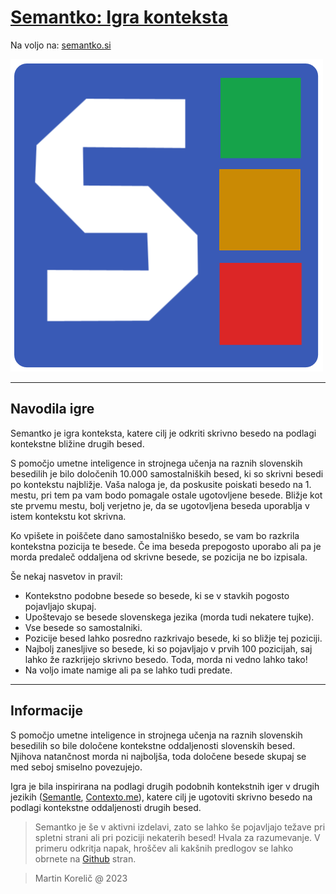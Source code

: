 # [Semantko: Igra konteksta](https://semantko.si/)

Na voljo na:
[semantko.si](https://semantko.si/)

![Semantko logotip](./docs/semantko_logo.png)

***

## **Navodila igre**

Semantko je igra konteksta, katere cilj je odkriti skrivno besedo na podlagi kontekstne bližine drugih besed.

S pomočjo umetne inteligence in strojnega učenja na raznih slovenskih besedilih je bilo določenih 10.000 samostalniških besed, ki so skrivni besedi po kontekstu najbližje. Vaša naloga je, da poskusite poiskati besedo na 1. mestu, pri tem pa vam bodo pomagale ostale ugotovljene besede. Bližje kot ste prvemu mestu, bolj verjetno je, da se ugotovljena beseda uporablja v istem kontekstu kot skrivna.

Ko vpišete in poiščete dano samostalniško besedo, se vam bo razkrila kontekstna pozicija te besede. Če ima beseda prepogosto uporabo ali pa je morda predaleč oddaljena od skrivne besede, se pozicija ne bo izpisala.

Še nekaj nasvetov in pravil:

- Kontekstno podobne besede so besede, ki se v stavkih pogosto pojavljajo skupaj.
- Upoštevajo se besede slovenskega jezika (morda tudi nekatere tujke).
- Vse besede so samostalniki.
- Pozicije besed lahko posredno razkrivajo besede, ki so bližje tej poziciji.
- Najbolj zanesljive so besede, ki so pojavljajo v prvih 100 pozicijah, saj lahko že razkrijejo skrivno besedo. Toda, morda ni vedno lahko tako!
- Na voljo imate namige ali pa se lahko tudi predate.

***

## **Informacije**

S pomočjo umetne inteligence in strojnega učenja na raznih slovenskih besedilih so bile določene kontekstne oddaljenosti slovenskih besed. Njihova natančnost morda ni najboljša, toda določene besede skupaj se med seboj smiselno povezujejo.

Igra je bila inspirirana na podlagi drugih podobnih kontekstnih iger v drugih jezikih ([Semantle](https://semantle.com/), [Contexto.me](https://contexto.me/)), katere cilj je ugotoviti skrivno besedo na podlagi kontekstne oddaljenosti drugih besed.

> Semantko je še v aktivni izdelavi, zato se lahko še pojavljajo težave pri spletni strani ali pri poziciji nekaterih besed! Hvala za razumevanje.
V primeru odkritja napak, hroščev ali kakšnih predlogov se lahko obrnete na [Github](https://github.com/martinkorelic/semantko/issues) stran.

> Martin Korelič @ 2023